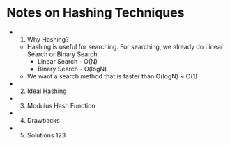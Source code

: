 # Notes on Hashing Techniques
- 1. Why Hashing?
    - Hashing is useful for searching. For searching, we already do Linear Search or Binary Search.
        - Linear Search - O(N)
        - Binary Search - O(logN)
    - We want a search method that is faster than O(logN) ~ O(1)

- 2. Ideal Hashing
- 3. Modulus Hash Function
- 4. Drawbacks
- 5. Solutions 123